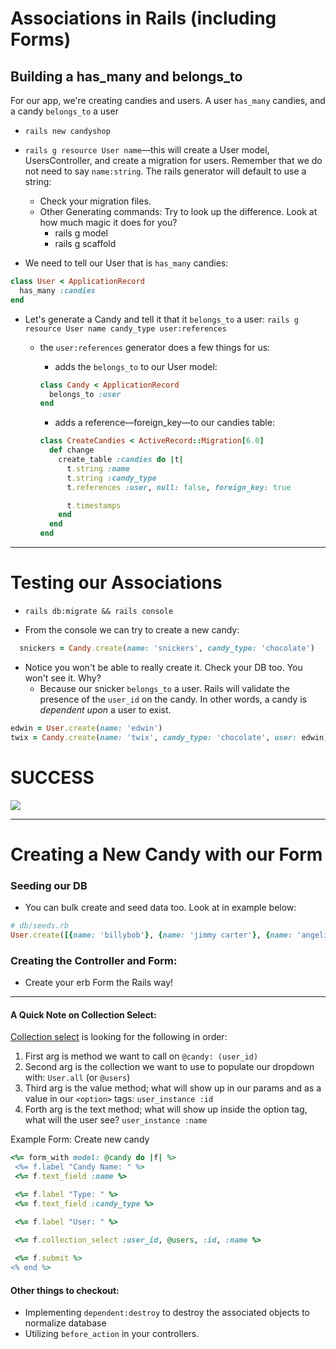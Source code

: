 # Associations in Rails (including Forms)

## Building a has_many and belongs_to

For our app, we're creating candies and users. A user `has_many` candies, and a candy `belongs_to` a user

- `rails new candyshop`

- `rails g resource User name`––this will create a User model, UsersController, and create a migration for users. Remember that we do not need to say `name:string`. The rails generator will default to use a string:
  - Check your migration files.
  - Other Generating commands: Try to look up the difference. Look at how much magic it does for you?
    - rails g model
    - rails g scaffold

- We need to tell our User that is `has_many` candies:

```ruby
class User < ApplicationRecord
  has_many :candies
end
```

- Let's generate a Candy and tell it that it `belongs_to` a user: `rails g resource User name candy_type user:references`

  - the `user:references` generator does a few things for us:

    - adds the `belongs_to` to our User model:

    ```ruby
    class Candy < ApplicationRecord
      belongs_to :user
    end
    ```

    - adds a reference––foreign_key––to our candies table:

    ```ruby
    class CreateCandies < ActiveRecord::Migration[6.0]
      def change
        create_table :candies do |t|
          t.string :name
          t.string :candy_type
          t.references :user, null: false, foreign_key: true

          t.timestamps
        end
      end
    end
    ```
---

# Testing our Associations

- `rails db:migrate && rails console`

- From the console we can try to create a new candy:
```ruby
  snickers = Candy.create(name: 'snickers', candy_type: 'chocolate')
```
- Notice you won't be able to really create it. Check your DB too. You won't see it. Why? 
  - Because our snicker `belongs_to` a user. Rails will validate the presence of the `user_id` on the candy. In other words, a candy is _dependent upon_ a user to exist.

```ruby
edwin = User.create(name: 'edwin')
twix = Candy.create(name: 'twix', candy_type: 'chocolate', user: edwin)
```

# SUCCESS

![](https://media.giphy.com/media/XreQmk7ETCak0/giphy.gif)

---

# Creating a New Candy with our Form

### Seeding our DB
- You can bulk create and seed data too. Look at in example below:

```ruby
# db/seeds.rb
User.create([{name: 'billybob'}, {name: 'jimmy carter'}, {name: 'angelina jolie'}, {name: 'marc the zucc'}])
```

### Creating the Controller and Form:
- Create your erb Form the Rails way!

---

#### A Quick Note on Collection Select:

[Collection select](https://apidock.com/rails/ActionView/Helpers/FormOptionsHelper/collection_select) is looking for the following in order:

1.  First arg is method we want to call on `@candy: (user_id)`
2.  Second arg is the collection we want to use to populate our dropdown with: `User.all` (or `@users`)
3.  Third arg is the value method; what will show up in our params and as a value in our `<option>` tags: `user_instance :id`
4.  Forth arg is the text method; what will show up inside the option tag, what will the user see? `user_instance :name`

Example Form: Create new candy

```ruby
<%= form_with model: @candy do |f| %>
 <%= f.label "Candy Name: " %>
 <%= f.text_field :name %>

 <%= f.label "Type: " %>
 <%= f.text_field :candy_type %>

 <%= f.label "User: " %>
 
 <%= f.collection_select :user_id, @users, :id, :name %>

 <%= f.submit %>
<% end %>
``` 

#### Other things to checkout:
- Implementing `dependent:destroy` to destroy the associated objects to normalize database
- Utilizing `before_action` in your controllers. 

